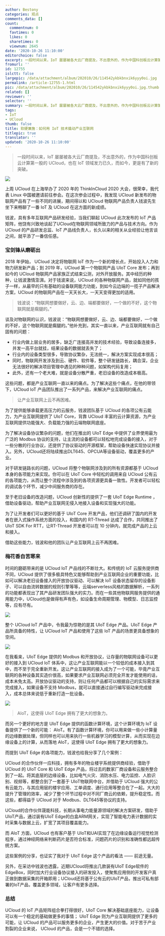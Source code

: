 ```yaml
---
author: Bestony
categories: 观点
comments_data: []
count:
  commentnum: 0
  favtimes: 0
  likes: 0
  sharetimes: 0
  viewnum: 2645
date: '2020-10-26 11:10:00'
editorchoice: false
excerpt: 一段时间以来，IoT 屡屡被各大云厂商提及，不出意外的，作为中国科创板云计算第一股的 UCloud，也在 IoT 领域发力已久，而如今，更是有了新的突破。
fromurl: ''
id: 12755
islctt: false
largepic: /data/attachment/album/202010/26/114542ykbkbnxik6yyy0oi.jpg
permalink: /article-12755-1.html
pic: /data/attachment/album/202010/26/114542ykbkbnxik6yyy0oi.jpg.thumb.jpg
related: []
reviewer: ''
selector: ''
summary: 一段时间以来，IoT 屡屡被各大云厂商提及，不出意外的，作为中国科创板云计算第一股的 UCloud，也在 IoT 领域发力已久，而如今，更是有了新的突破。
tags:
- IoT
- UCloud
thumb: false
title: 软硬兼施：如何用 IoT 技术撬动产业互联网
titlepic: true
translator: ''
updated: '2020-10-26 11:10:00'
---
```



> 
> 一段时间以来，IoT 屡屡被各大云厂商提及，不出意外的，作为中国科创板云计算第一股的 UCloud，也在 IoT 领域发力已久，而如今，更是有了新的突破。
> 
> 
> 


![](/data/attachment/album/202010/26/114542ykbkbnxik6yyy0oi.jpg)


上周 UCloud 在上海举办了 2020 年的 ThinkInCloud 2020 大会，很荣幸，我代表 Linux 中国被邀请前往参会。在这次参会过程中，我发现 UCloud 新发布的物联网产品有了一些不同的进展，期间得以和 UCloud 物联网产品负责人钱波先生坐下来畅聊了一番 IoT 及 UCloud 在这方面的新成绩。


钱波，具有多年互联网产品研发经验，当我们聊起 UCloud 此次发布的 IoT 产品矩阵，他饶有兴致地谈起了UCloud在物联网领域所致力的产品与技术方向。作为 UCloud 的产品研发总监、IoT 产品线负责人，长久以来的相关从业经验让他言谈之间，就平添了一番信任感。 


### 宝剑锋从磨砺出


2018 年伊始， UCloud 决定将物联网 IoT 作为一个新的增长点，开始投入人力和物力研发新产品；到 2019 年，UCloud 第一个物联网产品 UIoT Core 发布；再到如今的 UCloud 物联网产品家族正式结束公测，对外开放服务。其中经历的种种，让钱波激情澎湃。对于钱波来说，UCloud 的各种物联网产品，就如同他的孩子一样，从最早的只有基础的设备联网能力功能，到如今云边端的一揽子产品解决方案，UCloud 的物联网产品在一天天长大，一天天变得更加的适用。 



> 
> 钱波说：“物联网想要做好，云、边、端都要做好，一个做的不好，这个物联网就是瘸腿的。”
> 
> 
> 


谈及对物联网的认识，钱波说：“物联网想要做好，云、边、端都要做好，一个做的不好，这个物联网就是瘸腿的。”他补充到，其实一直以来，产业互联网就有自己固有的问题： 


* 行业内做上层业务的居多，缺乏广连接高并发的技术经验，导致设备连接多，并发一高平台就挂，结果设备的数据就丢失了；
* 行业内的设备类型很多，导致协议繁杂，无法统一，解决方案实现成本很高；
* 同时，物联网开发涉及到云、硬件、软件等，整个研发链路长，耦合深，企业无法很好的解决项目管理中遇见的种种问题，如架构代码复用；
* 此外，还有一个老大难，就是设备分散严重，老旧设备的改造成本极高。


这些问题，都是产业互联网一直以来的痛点。为了解决这些个痛点，在他的带领下，UCloud IoT 产品团队推出了一系列产品，来解决产业互联网的痛点。



> 
> 让产业互联网上云不再困难。
> 
> 
> 


为了提供能够承载更高压力的云服务，钱波团队基于 UCloud 的各项公有云能力，为产业互联网提供了 UIoT Core，背靠 UCloud 丰富的云计算资源，为产业互联网提供功能强大、负载能力强的云端物联网底座。


为了解决设备协议繁杂的问题，他们在推出的 UIoT Edge 中提供了业界使用最为广泛的 Modbus 协议的支持，让主流的设备都可以轻松地完成设备的接入，对于一些分散的行业协议，还提供了协议驱动的开源框架，帮助设备快速实现协议并接入。另外，UCloud还将陆续推出DLT645、OPCUA等设备驱动，覆盖更多的产业。 


对于研发链路长的问题，UCloud 将整个物联网涉及到的所有资源都基于 UCloud 本身的各项能力来实现。你可以在 UIoT Core 中轻松的调用来自 UCloud 公有云的各项能力，从而让整个流程中涉及到的各项资源更具备一致性。开发者可以轻松的调试各个环节，减少中间服务商的存在。


至于老旧设备的改造问题，UCloud 创新性的提供了一套 UIoT Edge Runtime ，借助设备驱动，帮助产业互联网无侵入地接入设备和实现强大的功能。


为了让开发者们可以更好的基于 UIoT Core 开发产品，他们还调研了国内的开发者在嵌入式操作系统方面的投入，和国内的 RT-Thread 达成了合作，共同推出了 UIoT SDK For RTT，让RT-Thread 开发者可以在 10 分钟内，就完成产品的上云和接入。


借助这些能力，钱波和他的团队让产业互联网上云不再困难。


### 梅花香自苦寒来


时间的磨砺带来的是 UCloud IoT 产品线的不断壮大。和传统的 IoT 云服务提供商不同，UCloud 提供了很多极具特色又能够帮助到产业互联网企业的重要功能，比如可以解决老旧设备接入的开放协议驱动、可以解决 IoT 设备状态留存的设备影子、可以自由流转数据的规则引擎等等，云端serverless风格的数据解析，一系列的功能都表现出了其产品研发团队强大的实力。而在一些其他物联网服务提供的通用能力中，UCloud也是做得有声有色，如设备生命周期管理、物模型、日志监控等，应有尽有。 


![](/data/attachment/album/202010/26/110717s76k6kmknn64n7mk.png)


整个 UCloud IoT 产品中，令我最为惊艳的是其 UIoT Edge 产品。UIoT Edge 产品所具备的特性，让 UCloud IoT 产品和使用了这些 IoT 产品的场景更具备想象的空间。


![](/data/attachment/album/202010/26/110737z325l8gi0gi5ilyk.png)


在我看来，UIoT Edge 提供的 Modbus 和开放协议，让存量的物联网设备可以更好的接入到 UCloud IoT 体系中，这让产业互联网能以一个较低的成本接入到其中，而不至于完全重新开发。这让产业互联网的接入成为了一个可能，毕竟产业互联网的各种设备其实造价很高，如果要求产业互联网必须完全开发才能使用的话，成本未免太高。开放协议驱动的支持，则让任何产品都可以根据自己的实际需求来完成接入，如果设备不支持 Modbus，就可以直接通过自行编写驱动来完成接入，成本总体来说低于重新打造一批设备。 


![](/data/attachment/album/202010/26/110753js4lhiss3dnanksz.png)



> 
> AIoT，这使得 UIoT Edge 拥有了更大的想象力。
> 
> 
> 


而另一个更好的地方是 UIoT Edge 提供的函数计算环境，这个计算环境为 IoT 设备提供了一个新的可能： AIoT。有了函数计算环境，你可以用来做一些小计算量的边缘数据处理，但同样也可以用来执行一些机器学习的模型计算，从而实现在边缘设备上的计算，从而落地 AIoT，这使得 UIoT Edge 拥有了更大的想象力。


而提到 UIoT Edge 的各项能力，钱波也给我分享了几个案例：


UCloud 的合作伙伴一应科技，拥有多年的物业楼宇系统提供商经验，借助于 UCloud 的 UIoT Core 和 UIoT Edge 产品，将过去的数家厂商设备和云服务整合到了一起。将其底层的边缘设备，比如电气火灾、消防水压、电力监控、人脸识别、视频等，都整合到了一套基于 UIoT物联网中台，并借助于 UCloud 强大的公有云能力，与其应用层的楼宇应用、工单调度、通行应用等整合在了一起。大大的提升了管理的效率，减少了整个环节过程中对不同厂商云的依赖，提升稳定性。而这些，都得益于 UCloud 对于 Modbus、DLT645等协议的支持。


UCloud的合作伙伴晟能科技，长期从事电力能量源领域的解决方案研发，借助于UIoT产品，通过装有UIoT Edge的白盒ARM网关，实现了智能电力表计数据的实时采集与数据上云，扩宽了其项目覆盖能力。


而 AIoT 方面，UCloud 也有客户基于 UIoT和UAI实现了在边缘设备运行视觉检测程序，通过神经网络来判断药片是否符合标准，问题药片的识别和准确性都远超传统方案。


这些案例的分享，也证实了我对于 UIoT Edge 这个产品的看法 —— 前途无量。


另外，在采访中钱波也透露，近期UCloud将推出几款装有UIoT Edge软件的EdgeBox，同时加大行业设备协议接入的研发投入，使聚焦应用侧的开发客户真正做到数据采集的开箱即用；UCloud还将基于公有云的UIoT产品，推出可私有部署的IoT产品，覆盖更多领域，让客户有更多选择。


### 总结


UCloud 的 IoT 产品矩阵组合拳打得很好，UIoT Core 解决基础底座能力，让设备可以有一个稳定的基础做更多的事情； UIoT Edge 则为产业互联网提供了更多的可能，让 UCloud 的产品可以服务更多的企业，产生更大的价值。对于苦于产业割裂的企业来说， UCloud 的产品，会是一个不错的选择。